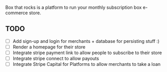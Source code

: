 Box that rocks is a platform to run your monthly subscription box e-commerce store.

## TODO

-   [ ] Add sign-up and login for merchants + database for persisting stuff :)
-   [ ] Render a homepage for their store
-   [ ] Integrate stripe payment link to allow people to subscribe to their store
-   [ ] Integrate stripe connect to allow payouts
-   [ ] Integrate Stripe Capital for Platforms to allow merchants to take a loan
